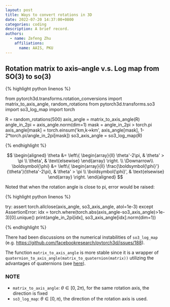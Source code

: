 ```yaml
---
layout: post
title: Ways to convert rotations in 3D
date: 2022-07-20 14:37:00+0800
categories: coding
description: A brief record.
authors:
  - name: Zefeng Zhu
    affiliations:
      name: AAIS, PKU
---
```


## Rotation matrix to axis–angle v.s. Log map from SO(3) to so(3)

{% highlight python linenos %}

from pytorch3d.transforms.rotation_conversions import matrix_to_axis_angle, random_rotations
from pytorch3d.transforms.so3 import so3_log_map
import torch

R = random_rotations(500)
axis_angle = matrix_to_axis_angle(R)
angle_in_2pi = axis_angle.norm(dim=1)
mask = angle_in_2pi > torch.pi
axis_angle[mask] = torch.einsum('km,k->km',
    axis_angle[mask],
    1-2*torch.pi/angle_in_2pi[mask])
so3_axis_angle = so3_log_map(R)

{% endhighlight %}

$$
\begin{aligned}
    \theta &= \left\{ \begin{array}{ll}
    \theta'-2\pi, & \theta' > \pi \\
    \theta', & \text{elsewise}
    \end{array} \right. \\
    \Downarrow\\
    \boldsymbol{\phi} &= \left\{ \begin{array}{ll}
    \frac{\boldsymbol{\phi}'}{\theta'}(\theta'-2\pi), & \theta' > \pi \\
    \boldsymbol{\phi}', & \text{elsewise}
    \end{array} \right.
\end{aligned}
$$

Noted that when the rotation angle is close to pi, error would be raised:

{% highlight python linenos %}

try:
    assert torch.allclose(axis_angle, so3_axis_angle, atol=1e-3)
except AssertionError:
    idx = torch.where(torch.abs(axis_angle-so3_axis_angle)>1e-3)[0].unique()
    print(angle_in_2pi[idx], so3_axis_angle[idx].norm(dim=1))

{% endhighlight %}

There had been discussions on the numerical instabilities of `so3_log_map` (e.g. <https://github.com/facebookresearch/pytorch3d/issues/188>).

The function `matrix_to_axis_angle` is more stable since it is a wrapper of `quaternion_to_axis_angle(matrix_to_quaternion(matrix))` utilizing the advantages of quaternions (see [here](https://github.com/facebookresearch/pytorch3d/blob/7978ffd1e4819d24803b01a1147a2c33ad97c142/pytorch3d/transforms/rotation_conversions.py)).

### NOTE

* `matrix_to_axis_angle`: $\theta \in [0, 2\pi)$, for the same rotation axis, the direction is fixed
* `so3_log_map`: $\theta \in [0, \pi)$, the direction of the rotation axis is used.
